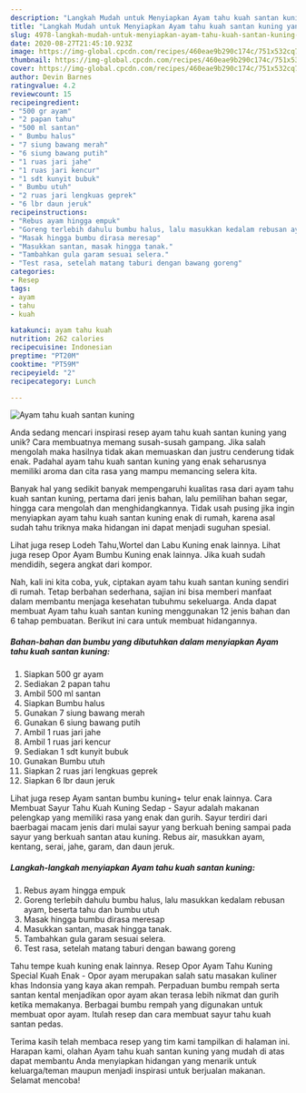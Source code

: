 ```yaml
---
description: "Langkah Mudah untuk Menyiapkan Ayam tahu kuah santan kuning yang Enak Banget"
title: "Langkah Mudah untuk Menyiapkan Ayam tahu kuah santan kuning yang Enak Banget"
slug: 4978-langkah-mudah-untuk-menyiapkan-ayam-tahu-kuah-santan-kuning-yang-enak-banget
date: 2020-08-27T21:45:10.923Z
image: https://img-global.cpcdn.com/recipes/460eae9b290c174c/751x532cq70/ayam-tahu-kuah-santan-kuning-foto-resep-utama.jpg
thumbnail: https://img-global.cpcdn.com/recipes/460eae9b290c174c/751x532cq70/ayam-tahu-kuah-santan-kuning-foto-resep-utama.jpg
cover: https://img-global.cpcdn.com/recipes/460eae9b290c174c/751x532cq70/ayam-tahu-kuah-santan-kuning-foto-resep-utama.jpg
author: Devin Barnes
ratingvalue: 4.2
reviewcount: 15
recipeingredient:
- "500 gr ayam"
- "2 papan tahu"
- "500 ml santan"
- " Bumbu halus"
- "7 siung bawang merah"
- "6 siung bawang putih"
- "1 ruas jari jahe"
- "1 ruas jari kencur"
- "1 sdt kunyit bubuk"
- " Bumbu utuh"
- "2 ruas jari lengkuas geprek"
- "6 lbr daun jeruk"
recipeinstructions:
- "Rebus ayam hingga empuk"
- "Goreng terlebih dahulu bumbu halus, lalu masukkan kedalam rebusan ayam, beserta tahu dan bumbu utuh"
- "Masak hingga bumbu dirasa meresap"
- "Masukkan santan, masak hingga tanak."
- "Tambahkan gula garam sesuai selera."
- "Test rasa, setelah matang taburi dengan bawang goreng"
categories:
- Resep
tags:
- ayam
- tahu
- kuah

katakunci: ayam tahu kuah 
nutrition: 262 calories
recipecuisine: Indonesian
preptime: "PT20M"
cooktime: "PT59M"
recipeyield: "2"
recipecategory: Lunch

---
```



![Ayam tahu kuah santan kuning](https://img-global.cpcdn.com/recipes/460eae9b290c174c/751x532cq70/ayam-tahu-kuah-santan-kuning-foto-resep-utama.jpg)

Anda sedang mencari inspirasi resep ayam tahu kuah santan kuning yang unik? Cara membuatnya memang susah-susah gampang. Jika salah mengolah maka hasilnya tidak akan memuaskan dan justru cenderung tidak enak. Padahal ayam tahu kuah santan kuning yang enak seharusnya memiliki aroma dan cita rasa yang mampu memancing selera kita.

Banyak hal yang sedikit banyak mempengaruhi kualitas rasa dari ayam tahu kuah santan kuning, pertama dari jenis bahan, lalu pemilihan bahan segar, hingga cara mengolah dan menghidangkannya. Tidak usah pusing jika ingin menyiapkan ayam tahu kuah santan kuning enak di rumah, karena asal sudah tahu triknya maka hidangan ini dapat menjadi suguhan spesial.

Lihat juga resep Lodeh Tahu,Wortel dan Labu Kuning enak lainnya. Lihat juga resep Opor Ayam Bumbu Kuning enak lainnya. Jika kuah sudah mendidih, segera angkat dari kompor.


Nah, kali ini kita coba, yuk, ciptakan ayam tahu kuah santan kuning sendiri di rumah. Tetap berbahan sederhana, sajian ini bisa memberi manfaat dalam membantu menjaga kesehatan tubuhmu sekeluarga. Anda dapat membuat Ayam tahu kuah santan kuning menggunakan 12 jenis bahan dan 6 tahap pembuatan. Berikut ini cara untuk membuat hidangannya.

<!--inarticleads1-->

##### Bahan-bahan dan bumbu yang dibutuhkan dalam menyiapkan Ayam tahu kuah santan kuning:

1. Siapkan 500 gr ayam
1. Sediakan 2 papan tahu
1. Ambil 500 ml santan
1. Siapkan  Bumbu halus
1. Gunakan 7 siung bawang merah
1. Gunakan 6 siung bawang putih
1. Ambil 1 ruas jari jahe
1. Ambil 1 ruas jari kencur
1. Sediakan 1 sdt kunyit bubuk
1. Gunakan  Bumbu utuh
1. Siapkan 2 ruas jari lengkuas geprek
1. Siapkan 6 lbr daun jeruk


Lihat juga resep Ayam santan bumbu kuning+ telur enak lainnya. Cara Membuat Sayur Tahu Kuah Kuning Sedap - Sayur adalah makanan pelengkap yang memiliki rasa yang enak dan gurih. Sayur terdiri dari baerbagai macam jenis dari mulai sayur yang berkuah bening sampai pada sayur yang berkuah santan atau kuning. Rebus air, masukkan ayam, kentang, serai, jahe, garam, dan daun jeruk. 

<!--inarticleads2-->

##### Langkah-langkah menyiapkan Ayam tahu kuah santan kuning:

1. Rebus ayam hingga empuk
1. Goreng terlebih dahulu bumbu halus, lalu masukkan kedalam rebusan ayam, beserta tahu dan bumbu utuh
1. Masak hingga bumbu dirasa meresap
1. Masukkan santan, masak hingga tanak.
1. Tambahkan gula garam sesuai selera.
1. Test rasa, setelah matang taburi dengan bawang goreng


Tahu tempe kuah kuning enak lainnya. Resep Opor Ayam Tahu Kuning Special Kuah Enak - Opor ayam merupakan salah satu masakan kuliner khas Indonsia yang kaya akan rempah. Perpaduan bumbu rempah serta santan kental menjadikan opor ayam akan terasa lebih nikmat dan gurih ketika memakanya. Berbagai bumbu rempah yang digunakan untuk membuat opor ayam. Itulah resep dan cara membuat sayur tahu kuah santan pedas. 

Terima kasih telah membaca resep yang tim kami tampilkan di halaman ini. Harapan kami, olahan Ayam tahu kuah santan kuning yang mudah di atas dapat membantu Anda menyiapkan hidangan yang menarik untuk keluarga/teman maupun menjadi inspirasi untuk berjualan makanan. Selamat mencoba!
